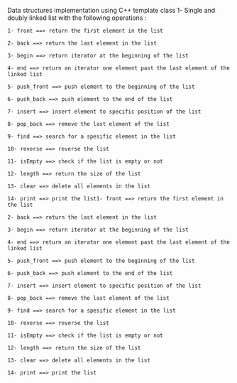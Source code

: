 Data structures implementation using C++ template class
1- Single and doubly linked list with the following operations : 

    1- front ==> return the first element in the list

    2- back ==> return the last element in the list

    3- begin ==> return iterator at the beginning of the list

    4- end ==> return an iterator one element past the last element of the linked list

    5- push_front ==> push element to the beginning of the list

    6- push_back ==> push element to the end of the list

    7- insert ==> insert element to specific position of the list

    8- pop_back ==> remove the last element of the list

    9- find ==> search for a spesific element in the list

    10- reverse ==> reverse the list

    11- isEmpty ==> check if the list is empty or not

    12- length ==> return the size of the list

    13- clear ==> delete all elements in the list

    14- print ==> print the list1- front ==> return the first element in the list

    2- back ==> return the last element in the list

    3- begin ==> return iterator at the beginning of the list

    4- end ==> return an iterator one element past the last element of the linked list

    5- push_front ==> push element to the beginning of the list

    6- push_back ==> push element to the end of the list

    7- insert ==> insert element to specific position of the list

    8- pop_back ==> remove the last element of the list

    9- find ==> search for a spesific element in the list

    10- reverse ==> reverse the list

    11- isEmpty ==> check if the list is empty or not

    12- length ==> return the size of the list

    13- clear ==> delete all elements in the list

    14- print ==> print the list


